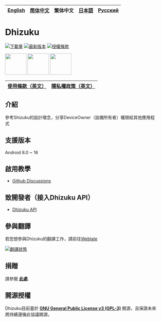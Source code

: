 [English](README.md) | [简体中文](README_zh_rCN.md) | 繁体中文 | [日本語](README_ja.md) | [Русский](README_ru.md)
|-|-|-|-|-|

# Dhizuku

[![下載量](https://img.shields.io/github/downloads/iamr0s/Dhizuku/total?label=下載量)](https://github.com/iamr0s/Dhizuku/releases)
[![最新版本](https://img.shields.io/github/v/release/iamr0s/Dhizuku?label=最新版本)](https://github.com/iamr0s/Dhizuku/releases/latest)
[![授權條款](https://img.shields.io/github/license/iamr0s/Dhizuku?label=授權條款)](https://github.com/iamr0s/Dhizuku/blob/main/LICENSE)

<a href="https://play.google.com/store/apps/details?id=com.rosan.dhizuku" target="_blank"><img src="https://play.google.com/intl/en_us/badges/static/images/badges/en_badge_web_generic.png" height="70"></a>
<a href="https://f-droid.org/packages/com.rosan.dhizuku/" target="_blank"><img src="https://f-droid.org/badge/get-it-on.png" height="70"></a>
<a href="https://apt.izzysoft.de/fdroid/index/apk/com.rosan.dhizuku" target="_blank"><img src="https://gitlab.com/IzzyOnDroid/repo/-/raw/master/assets/IzzyOnDroid.png" height="70"></a>

| [**使用條款**（英文）](TERMS.md) | [**隱私權政策**（英文）](PRIVACY.md) |
|-|-|

## 介紹

參考Shizuku的設計理念，分享DeviceOwner（設備所有者）權限給其他應用程式

## 支援版本

Android 8.0 ~ 16

## 啟用教學

- [Github Discussions](https://github.com/iamr0s/Dhizuku/discussions/16)

## 致開發者（接入Dhizuku API）

- [Dhizuku API](https://github.com/iamr0s/Dhizuku-API.git)

## 參與翻譯

若您想參與Dhizuku的翻譯工作，請前往[Weblate](https://hosted.weblate.org/engage/dhizuku/)

[![翻譯狀態](https://hosted.weblate.org/widgets/dhizuku/-/multi-auto.svg)](https://hosted.weblate.org/engage/dhizuku/)

## 捐贈

請參閱 [**此處**](DONATE_zh_Hant.md).

## 開源授權

Dhizuku目前基於 [**GNU General Public License v3 (GPL-3)**](http://www.gnu.org/copyleft/gpl.html) 開源，且保證未來將持續遵循此協議開源。